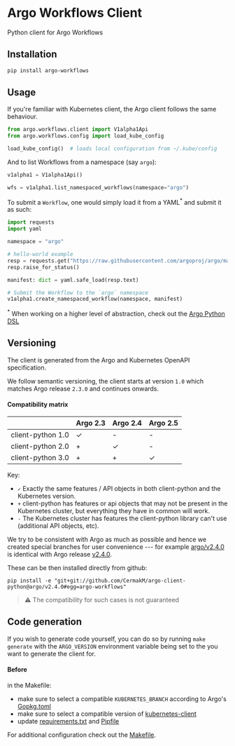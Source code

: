 # Argo Workflows Client
Python client for Argo Workflows


## Installation

```bash
pip install argo-workflows
```

## Usage

If you're familiar with Kubernetes client, the Argo client follows the same behaviour.

```python
from argo.workflows.client import V1alpha1Api
from argo.workflows.config import load_kube_config

load_kube_config()  # loads local configuration from ~/.kube/config
```

And to list Workflows from a namespace (say `argo`):

```python
v1alpha1 = V1alpha1Api()

wfs = v1alpha1.list_namespaced_workflows(namespace="argo")
```

To submit a `Workflow`, one would simply load it from a YAML<sup>*</sup> and submit it as such:

```python
import requests
import yaml

namespace = "argo"

# hello-world example
resp = requests.get("https://raw.githubusercontent.com/argoproj/argo/master/examples/hello-world.yaml")
resp.raise_for_status()

manifest: dict = yaml.safe_load(resp.text)

# Submit the Workflow to the `argo` namespace
v1alpha1.create_namespaced_workflow(namespace, manifest)
```

<sup>*</sup> When working on a higher level of abstraction, check out the [Argo Python DSL](https://github.com/CermakM/argo-python-dsl)

## Versioning

The client is generated from the Argo and Kubernetes OpenAPI specification.

We follow semantic versioning, the client starts at version `1.0` which matches Argo release `2.3.0` and continues onwards.

#### Compatibility matrix

|                    | Argo 2.3       | Argo 2.4        | Argo 2.5        |
|--------------------|----------------|-----------------|-----------------|
| client-python 1.0  |✓               |-                |-                |
| client-python 2.0  |+               |✓                |-                |
| client-python 3.0  |+               |+                |✓                |

Key:

* `✓` Exactly the same features / API objects in both client-python and the Kubernetes
  version.
* `+` client-python has features or api objects that may not be present in the
  Kubernetes cluster, but everything they have in common will work.
* `-` The Kubernetes cluster has features the client-python library can't use
  (additional API objects, etc).

We try to be consistent with Argo as much as possible and hence we created special branches for user convenience --- for example [argo/v2.4.0](https://github.com/CermakM/argo-client-python/tree/v2.4.0) is identical with Argo release [v2.4.0](https://github.com/argoproj/argo/releases/tag/v2.4.0).

These can be then installed directly from github:

```
pip install -e "git+git://github.com/CermakM/argo-client-python@argo/v2.4.0#egg=argo-workflows"
```

> :warning: The compatibility for such cases is not guaranteed


## Code generation

If you wish to generate code yourself, you can do so by running `make generate` with the `ARGO_VERSION` environment variable being set to the you want to generate the client for.

#### Before

in the Makefile:

- make sure to select a compatible `KUBERNETES_BRANCH` according to Argo's [Gopkg.toml](https://github.com/argoproj/argo/blob/master/Gopkg.toml)
- make sure to select a compatible version of [kubernetes-client](https://github.com/kubernetes-client/python#compatibility)
- update [requirements.txt](./requirements.txt) and [Pipfile](Pipfile)

For additional configuration check out the [Makefile](./Makefile).